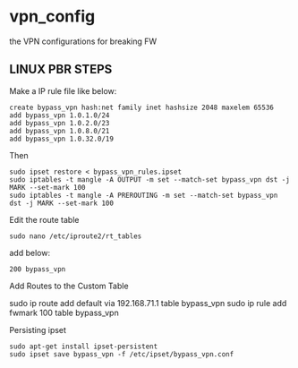 # vpn_config
the VPN configurations for breaking FW

## LINUX PBR STEPS
Make a IP rule file like below:
```
create bypass_vpn hash:net family inet hashsize 2048 maxelem 65536
add bypass_vpn 1.0.1.0/24
add bypass_vpn 1.0.2.0/23
add bypass_vpn 1.0.8.0/21
add bypass_vpn 1.0.32.0/19
```

Then 
```
sudo ipset restore < bypass_vpn_rules.ipset
sudo iptables -t mangle -A OUTPUT -m set --match-set bypass_vpn dst -j MARK --set-mark 100
sudo iptables -t mangle -A PREROUTING -m set --match-set bypass_vpn dst -j MARK --set-mark 100
```

Edit the route table
```
sudo nano /etc/iproute2/rt_tables
```
add below:
```
200 bypass_vpn
```

Add Routes to the Custom Table

sudo ip route add default via 192.168.71.1 table bypass_vpn
sudo ip rule add fwmark 100 table bypass_vpn

 Persisting ipset
```
sudo apt-get install ipset-persistent
sudo ipset save bypass_vpn -f /etc/ipset/bypass_vpn.conf
```
